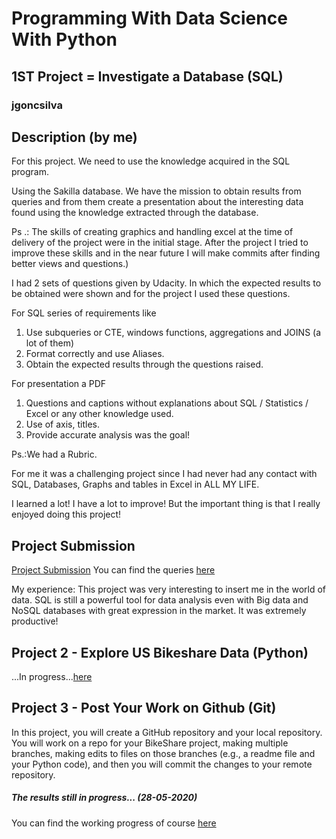 # Programming With Data Science With Python 
## 1ST Project = Investigate a Database (SQL)

### jgoncsilva

## Description (by me) 
For this project. We need to use the knowledge acquired in the SQL program.

Using the Sakilla database. We have the mission to obtain results from queries and from them create a presentation about the interesting data found using the knowledge extracted through the database.

Ps .: The skills of creating graphics and handling excel at the time of delivery of the project were in the initial stage. After the project I tried to improve these skills and in the near future I will make commits after finding better views and questions.)

I had 2 sets of questions given by Udacity. In which the expected results to be obtained were shown and for the project I used these questions.

For SQL series of requirements like
1) Use subqueries or CTE, windows functions, aggregations and JOINS (a lot of them)
2) Format correctly and use Aliases.
3) Obtain the expected results through the questions raised.

For presentation a PDF
1) Questions and captions without explanations about SQL / Statistics / Excel or any other knowledge used.
2) Use of axis, titles.
3) Provide accurate analysis was the goal!

Ps.:We had a Rubric.

For me it was a challenging project since I had never had any contact with SQL, Databases, Graphs and tables in Excel in ALL MY LIFE.

I learned a lot! I have a lot to improve!
But the important thing is that I really enjoyed doing this project!

## Project Submission
[Project Submission](https://drive.google.com/file/d/1i-9mp7osxQn_8wbs1Bo9OekqH2oyBaiu/view?usp=sharing)
You can find the queries [here](https://github.com/jgoncsilva/Udacity---Programming-for-Data-Science-With-Python/tree/master/1ST-PROJECT/Project_Queries)

My experience: This project was very interesting to insert me in the world of data. SQL is still a powerful tool for data analysis even with Big data and NoSQL databases with great expression in the market. It was extremely productive!


## Project 2 - Explore US Bikeshare Data (Python)
...In progress...[here](https://github.com/jgoncsilva/Udacity---Programming-for-Data-Science-With-Python/tree/master/2ND%20-%20PROJECT%20(Python)/Course_Training)

## Project 3 - Post Your Work on Github (Git)

In this project, you will create a GitHub repository and your local repository. You will work on a repo for your BikeShare project, making multiple branches, making edits to files on those branches (e.g., a readme file and your Python code), and then you will commit the changes to your remote repository.

##### The results still in progress... (28-05-2020)


You can find the working progress of course [here](https://github.com/jgoncsilva/Git-github-pratice)






